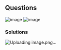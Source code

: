## Questions 
![image](https://github.com/emirhandogandemir/Kubernetes-Notlar/assets/74687192/66254868-87f3-4e2a-a01d-baf51763dfc0)
![image](https://github.com/emirhandogandemir/Kubernetes-Notlar/assets/74687192/480d7cf0-5db1-437c-892c-fa2a545a4d4a)

### Solutions
![Uploading image.png…]()
